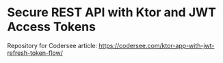 # Secure REST API with Ktor and JWT Access Tokens
Repository for Codersee article: https://codersee.com/ktor-app-with-jwt-refresh-token-flow/
